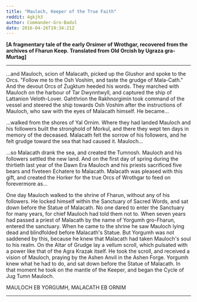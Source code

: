 ```yaml
---
title: "Mauloch, Keeper of the True Faith"
reddit: 4gkjh3
author: Commander-Gro-Badul
date: 2016-04-26T19:34:21Z
---
```


**[A fragmentary tale of the early Orsimer of Wrothgar, recovered from the archives of Fharun Keep. Translated from Old Orcish by Ugraza gra-Murtag]**

___________________

...and Mauloch, scion of Malacath, picked up the Glushor and spoke to the Orcs. "Follow me to the Osh Voshim, and taste the grudge of Mala-Cath." And the devout Orcs of Zugktum heeded his words. They marched with Mauloch on the harbour of Tar Dwynntwyll, and captured the ship of Lattanion Veloth-Lover. Gahthrion the Rakhnorgimin took command of the vessel and steered the ship towards Osh Voshim after the instructions of Mauloch, who saw with the eyes of Malacath himself. He became...

...walked from the shores of Yal Ornim. Where they had landed Mauloch and his followers built the stronghold of Morkul, and there they wept ten days in memory of the deceased. Malacath felt the sorrow of his followers, and he felt grudge toward the sea that had caused it. Mauloch...

...so Malacath drank the sea, and created the Tumnosh. Mauloch and his followers settled the new land. And on the first day of spring during the thirtieth last year of the Dawn Era Mauloch and his priests sacrificed five bears and fiveteen Echatere to Malacath. Malacath was pleased with this gift, and created the Horker for the true Orcs of Wrothgar to feed on forevermore as...

One day Mauloch walked to the shrine of Fharun, without any of his followers. He locked himself within the Sanctuary of Sacred Words, and sat down before the Statue of Malacath. No one dared to enter the Sanctuary for many years, for chief Mauloch had told them not to. When seven years had passed a priest of Malacath by the name of Yorgumh gro-Fharun, entered the sanctuary. When he came to the shrine he saw Mauloch lying dead and blindfolded before Malacath's Statue. But Yorgumh was not saddened by this, because he knew that Malacath had taken Mauloch's soul to his realm. On the Altar of Grudge lay a vellum scroll, which pulsated with a power like that of the Agra Krazak itself. He took the scroll, and received a vision of Mauloch, praying by the Ashen Anvil in the Ashen Forge. Yorgumh knew what he had to do, and sat down before the Statue of Malacath. In that moment he took on the mantle of the Keeper, and began the Cycle of Jug Tumn Mauloch.

MAULOCH EB YORGUMH, MALACATH EB ORNIM

__________________________________

